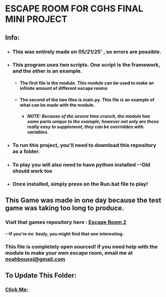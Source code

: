 # ESCAPE ROOM FOR CGHS FINAL MINI PROJECT

## Info:

* ### This was entirely made on 05/21/25' , so errors are possible.
* ### This program uses two scripts. One script is the framework, and the other is an example. 
    * #### The first file is the module. This module can be used to make an infinite amount of different escape rooms
    * ####  The second of the two files is main.py. This file is an example of what can be made with the module.
        * #####   NOTE: Because of the severe time crunch, the module has some parts unique to the example; however not only are these really easy to supplement, they can be overridden with variables.
* ### To run this project, you'll need to download this repository as a folder.
* ### To play you will also need to have python installed --Old should work too
* ### Once installed, simply press on the Run.bat file to play!

## This Game was made in one day because the test game was taking too long to produce.
### Visit that games repository here : [Escape Room 2](https://github.com/B0ussi/Escape-Room)
#### --If you're mr. healy, you might find that one interesting.

### This file is completely open sourced! if you need help with the module to make your own escape room, email me at [noahboussi@gmail.com](mailto:noahboussi@gmail.com)

## To Update This Folder:
### [Click Me:](https://github.com/B0ussi/Escape_Room_2)